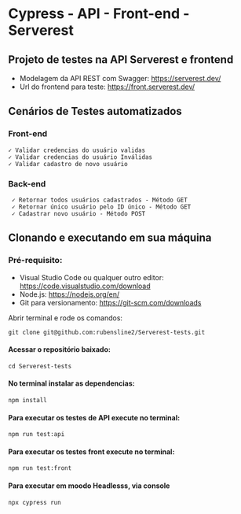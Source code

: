 # Cypress - API - Front-end - Serverest
## Projeto de testes na API Serverest e frontend

* Modelagem da API REST com Swagger: https://serverest.dev/
* Url do frontend para teste: https://front.serverest.dev/

## Cenários de Testes automatizados
### Front-end
    ✓ Validar credencias do usuário validas
    ✓ Validar credencias do usuário Inválidas
    ✓ Validar cadastro de novo usuário

### Back-end 
     ✓ Retornar todos usuários cadastrados - Método GET
     ✓ Retornar único usuário pelo ID único - Método GET
     ✓ Cadastrar novo usuário - Método POST

## Clonando e executando em sua máquina
### Pré-requisito:
- Visual Studio Code ou qualquer outro editor: https://code.visualstudio.com/download
- Node.js: https://nodejs.org/en/
- Git para versionamento: https://git-scm.com/downloads

Abrir terminal e rode os comandos:
```  
git clone git@github.com:rubensline2/Serverest-tests.git
```
#### Acessar o repositório baixado:
```
cd Serverest-tests
```
#### No terminal instalar as dependencias:
```
npm install 
```
#### Para executar os testes de API execute no terminal:
```
npm run test:api
```
#### Para executar os testes front execute no terminal:
```
npm run test:front
```
#### Para executar em moodo Headlesss, via console
```
npx cypress run
```